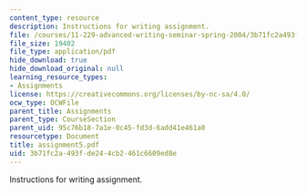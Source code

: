 ```yaml
---
content_type: resource
description: Instructions for writing assignment.
file: /courses/11-229-advanced-writing-seminar-spring-2004/3b71fc2a493fde244cb2461c6609ed8e_assignment5.pdf
file_size: 19402
file_type: application/pdf
hide_download: true
hide_download_original: null
learning_resource_types:
- Assignments
license: https://creativecommons.org/licenses/by-nc-sa/4.0/
ocw_type: OCWFile
parent_title: Assignments
parent_type: CourseSection
parent_uid: 95c76b18-7a1e-0c45-fd3d-6add41e461a0
resourcetype: Document
title: assignment5.pdf
uid: 3b71fc2a-493f-de24-4cb2-461c6609ed8e
---
```

Instructions for writing assignment.
